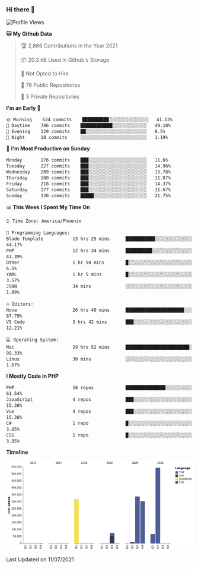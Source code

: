 ### Hi there 👋

<!--START_SECTION:waka-->
![Profile Views](http://img.shields.io/badge/Profile%20Views-7-blue)

**🐱 My Github Data** 

> 🏆 2,866 Contributions in the Year 2021
 > 
> 📦 20.3 kB Used in Github's Storage 
 > 
> 🚫 Not Opted to Hire
 > 
> 📜 76 Public Repositories 
 > 
> 🔑 3 Private Repositories  
 > 
**I'm an Early 🐤** 

```text
🌞 Morning    624 commits    ██████████░░░░░░░░░░░░░░░   41.13% 
🌆 Daytime    746 commits    ████████████░░░░░░░░░░░░░   49.18% 
🌃 Evening    129 commits    ██░░░░░░░░░░░░░░░░░░░░░░░   8.5% 
🌙 Night      18 commits     ░░░░░░░░░░░░░░░░░░░░░░░░░   1.19%

```
📅 **I'm Most Productive on Sunday** 

```text
Monday       176 commits    ███░░░░░░░░░░░░░░░░░░░░░░   11.6% 
Tuesday      227 commits    ███░░░░░░░░░░░░░░░░░░░░░░   14.96% 
Wednesday    209 commits    ███░░░░░░░░░░░░░░░░░░░░░░   13.78% 
Thursday     180 commits    ███░░░░░░░░░░░░░░░░░░░░░░   11.87% 
Friday       218 commits    ███░░░░░░░░░░░░░░░░░░░░░░   14.37% 
Saturday     177 commits    ███░░░░░░░░░░░░░░░░░░░░░░   11.67% 
Sunday       330 commits    █████░░░░░░░░░░░░░░░░░░░░   21.75%

```


📊 **This Week I Spent My Time On** 

```text
⌚︎ Time Zone: America/Phoenix

💬 Programming Languages: 
Blade Template           13 hrs 25 mins      ███████████░░░░░░░░░░░░░░   44.17% 
PHP                      12 hrs 34 mins      ██████████░░░░░░░░░░░░░░░   41.39% 
Other                    1 hr 58 mins        █░░░░░░░░░░░░░░░░░░░░░░░░   6.5% 
YAML                     1 hr 5 mins         █░░░░░░░░░░░░░░░░░░░░░░░░   3.57% 
JSON                     34 mins             ░░░░░░░░░░░░░░░░░░░░░░░░░   1.89%

🔥 Editors: 
Nova                     26 hrs 40 mins      ██████████████████████░░░   87.79% 
VS Code                  3 hrs 42 mins       ███░░░░░░░░░░░░░░░░░░░░░░   12.21%

💻 Operating System: 
Mac                      29 hrs 52 mins      ████████████████████████░   98.33% 
Linux                    30 mins             ░░░░░░░░░░░░░░░░░░░░░░░░░   1.67%

```

**I Mostly Code in PHP** 

```text
PHP                      16 repos            ███████████████░░░░░░░░░░   61.54% 
JavaScript               4 repos             ███░░░░░░░░░░░░░░░░░░░░░░   15.38% 
Vue                      4 repos             ███░░░░░░░░░░░░░░░░░░░░░░   15.38% 
C#                       1 repo              █░░░░░░░░░░░░░░░░░░░░░░░░   3.85% 
CSS                      1 repo              █░░░░░░░░░░░░░░░░░░░░░░░░   3.85%

```


**Timeline**

![Chart not found](https://raw.githubusercontent.com/mikebronner/mikebronner/master/charts/bar_graph.png) 


 Last Updated on 11/07/2021
<!--END_SECTION:waka-->

<!--
**mikebronner/mikebronner** is a ✨ _special_ ✨ repository because its `README.md` (this file) appears on your GitHub profile.

Here are some ideas to get you started:

- 🔭 I’m currently working on ...
- 🌱 I’m currently learning ...
- 👯 I’m looking to collaborate on ...
- 🤔 I’m looking for help with ...
- 💬 Ask me about ...
- 📫 How to reach me: ...
- 😄 Pronouns: ...
- ⚡ Fun fact: ...
-->
